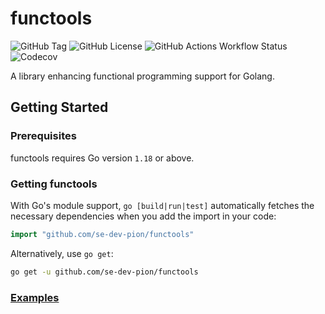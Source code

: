 # functools

![GitHub Tag](https://img.shields.io/github/v/tag/se-dev-pion/functools?color=007d9c) ![GitHub License](https://img.shields.io/github/license/se-dev-pion/functools?color=282661) ![GitHub Actions Workflow Status](https://img.shields.io/github/actions/workflow/status/se-dev-pion/functools/github-actions.yaml?label=unit-tests) ![Codecov](https://img.shields.io/codecov/c/github/se-dev-pion/functools?color=2cd495)

A library enhancing functional programming support for Golang.

## Getting Started

### Prerequisites

functools requires Go version `1.18` or above.

### Getting functools

With Go's module support, `go [build|run|test]` automatically fetches the necessary dependencies when you add the import in your code:

```go
import "github.com/se-dev-pion/functools"
```

Alternatively, use `go get`:

```sh
go get -u github.com/se-dev-pion/functools
```

### [Examples](https://pkg.go.dev/github.com/se-dev-pion/functools#pkg-examples)
